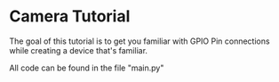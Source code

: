 # Camera Tutorial
The goal of this tutorial is to get you familiar with GPIO Pin connections while creating a device that's familiar.

All code can be found in the file "main.py"
